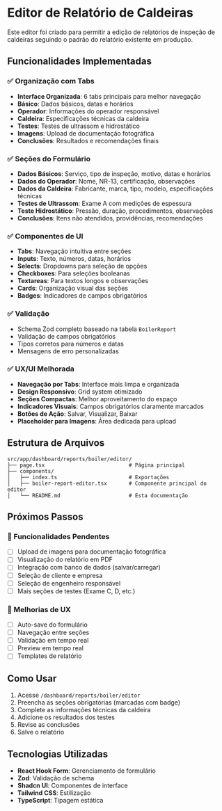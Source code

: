 # Editor de Relatório de Caldeiras

Este editor foi criado para permitir a edição de relatórios de inspeção de caldeiras seguindo o padrão do relatório existente em produção.

## Funcionalidades Implementadas

### ✅ Organização com Tabs
- **Interface Organizada**: 6 tabs principais para melhor navegação
- **Básico**: Dados básicos, datas e horários
- **Operador**: Informações do operador responsável
- **Caldeira**: Especificações técnicas da caldeira
- **Testes**: Testes de ultrassom e hidrostático
- **Imagens**: Upload de documentação fotográfica
- **Conclusões**: Resultados e recomendações finais

### ✅ Seções do Formulário
- **Dados Básicos**: Serviço, tipo de inspeção, motivo, datas e horários
- **Dados do Operador**: Nome, NR-13, certificação, observações
- **Dados da Caldeira**: Fabricante, marca, tipo, modelo, especificações técnicas
- **Testes de Ultrassom**: Exame A com medições de espessura
- **Teste Hidrostático**: Pressão, duração, procedimentos, observações
- **Conclusões**: Itens não atendidos, providências, recomendações

### ✅ Componentes de UI
- **Tabs**: Navegação intuitiva entre seções
- **Inputs**: Texto, números, datas, horários
- **Selects**: Dropdowns para seleção de opções
- **Checkboxes**: Para seleções booleanas
- **Textareas**: Para textos longos e observações
- **Cards**: Organização visual das seções
- **Badges**: Indicadores de campos obrigatórios

### ✅ Validação
- Schema Zod completo baseado na tabela `BoilerReport`
- Validação de campos obrigatórios
- Tipos corretos para números e datas
- Mensagens de erro personalizadas

### ✅ UX/UI Melhorada
- **Navegação por Tabs**: Interface mais limpa e organizada
- **Design Responsivo**: Grid system otimizado
- **Seções Compactas**: Melhor aproveitamento do espaço
- **Indicadores Visuais**: Campos obrigatórios claramente marcados
- **Botões de Ação**: Salvar, Visualizar, Baixar
- **Placeholder para Imagens**: Área dedicada para upload

## Estrutura de Arquivos

```
src/app/dashboard/reports/boiler/editor/
├── page.tsx                           # Página principal
├── components/
│   ├── index.ts                       # Exportações
│   ├── boiler-report-editor.tsx       # Componente principal do editor
│   └── README.md                      # Esta documentação
```

## Próximos Passos

### 🔄 Funcionalidades Pendentes
- [ ] Upload de imagens para documentação fotográfica
- [ ] Visualização do relatório em PDF
- [ ] Integração com banco de dados (salvar/carregar)
- [ ] Seleção de cliente e empresa
- [ ] Seleção de engenheiro responsável
- [ ] Mais seções de testes (Exame C, D, etc.)

### 🎨 Melhorias de UX
- [ ] Auto-save do formulário
- [ ] Navegação entre seções
- [ ] Validação em tempo real
- [ ] Preview em tempo real
- [ ] Templates de relatório

## Como Usar

1. Acesse `/dashboard/reports/boiler/editor`
2. Preencha as seções obrigatórias (marcadas com badge)
3. Complete as informações técnicas da caldeira
4. Adicione os resultados dos testes
5. Revise as conclusões
6. Salve o relatório

## Tecnologias Utilizadas

- **React Hook Form**: Gerenciamento de formulário
- **Zod**: Validação de schema
- **Shadcn UI**: Componentes de interface
- **Tailwind CSS**: Estilização
- **TypeScript**: Tipagem estática
